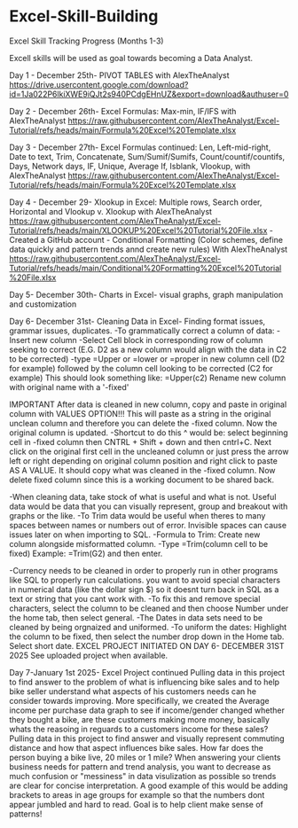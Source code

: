 # Excel-Skill-Building

Excel Skill Tracking Progress (Months 1-3)

Excell skills will be used as goal towards becoming a Data Analyst.

Day 1 - December 25th- PIVOT TABLES with AlexTheAnalyst https://drive.usercontent.google.com/download?id=1Ja022P6lkiXWE9iQJt2s940PCdgEHnUZ&export=download&authuser=0

Day 2 - December 26th- Excel Formulas: Max-min, IF/IFS with AlexTheAnalyst https://raw.githubusercontent.com/AlexTheAnalyst/Excel-Tutorial/refs/heads/main/Formula%20Excel%20Template.xlsx

Day 3 - December 27th- Excel Formulas continued: Len, Left-mid-right, Date to text, Trim, Concatenate, Sum/Sumif/Sumifs, Count/countif/countifs, Days, Network days, IF, Unique, Average If, Isblank, Vlookup, with AlexTheAnalyst 
https://raw.githubusercontent.com/AlexTheAnalyst/Excel-Tutorial/refs/heads/main/Formula%20Excel%20Template.xlsx

Day 4 - December 29- Xlookup in Excel: Multiple rows, Search order, Horizontal and Vlookup v. Xlookup with AlexTheAnalyst https://raw.githubusercontent.com/AlexTheAnalyst/Excel-Tutorial/refs/heads/main/XLOOKUP%20Excel%20Tutorial%20File.xlsx
      - Created a GitHub account
      - Conditional Formatting (Color schemes, define data quickly and pattern trends annd create new rules) With AlexTheAnalyst https://raw.githubusercontent.com/AlexTheAnalyst/Excel-Tutorial/refs/heads/main/Conditional%20Formatting%20Excel%20Tutorial%20File.xlsx
      
Day 5- December 30th- Charts in Excel- visual graphs, graph manipulation and customization

Day 6- December 31st- Cleaning Data in Excel- Finding format issues, grammar issues, duplicates.
      -To grammatically correct a column of data:
            -Insert new column
            -Select Cell block in corresponding row of column seeking to correct (E.G. D2 as a new column would align with the data in C2 to be corrected)
            -type =Upper or =lower or =proper in new column cell (D2 for example) followed by the column cell looking to be corrected (C2 for example)
            This should look something like: =Upper(c2) 
            Rename new column with original name with a '-fixed'
            
IMPORTANT
            After data is cleaned in new column, copy and paste in original column with VALUES OPTION!!! This will paste as a string in the original unclean column and therefore you can delete the -fixed column. Now the original column is updated. 
                  -Shortcut to do this ^ would be: select beginning cell in -fixed column then CNTRL + Shift + down and then cntrl+C. Next click on the original first cell in the uncleaned column or just press the arrow left or right depending on original column                            position and right click to paste AS A VALUE. It should copy what was cleaned in the -fixed column. Now delete fixed column since this is a working document to be shared back. 
                  
-When cleaning data, take stock of what is useful and what is not. Useful data would be data that you can visually represent, group and breakout with graphs or the like.
-To Trim data would be useful when theres to many spaces between names or numbers out of error. Invisible spaces can cause issues later on when importing to SQL. 
            -Formula to Trim: Create new column alongside misformatted column.
            -Type =Trim(column cell to be fixed)
                  Example: =Trim(G2) and then enter.
                  
-Currency needs to be cleaned in order to properly run in other programs like SQL to properly run calculations. you want to avoid special characters in numerical data (like the dollar sign $) so it doesnt turn back in SQL as a text or string that you cant work            with. 
      -To fix this and remove special characters, select the column to be cleaned and then choose Number under the home tab, then select general. 
-The Dates in data sets need to be cleaned by being orgnaized and uniformed.
      -To uniform the dates: Highlight the column to be fixed, then select the number drop down in the Home tab. Select short date.
EXCEL PROJECT INITIATED ON DAY 6- DECEMBER 31ST 2025
See uploaded project when available. 

Day 7-January 1st 2025- Excel Project continued
Pulling data in this project to find answer to the problem of what is influencing bike sales and to help bike seller understand what aspects of his customers needs can he consider towards improving. More specifically, we created the Average income per purchase data graph to see if income/gender changed whether they bought a bike, are these customers making more money, basically whats the reasoing in reguards to a customers income for these sales? 
Pulling data in this project to find answer and visually represent commuting distance and how that aspect influences bike sales. How far does the person buying a bike live, 20 miles or 1 mile? 
When answering your clients business needs for pattern and trend analysis, you want to decrease as much confusion or "messiness" in data visulization as possible so trends are clear for concise interpretation. A good example of this would be adding brackets to areas in age groups for example so that the numbers dont appear jumbled and hard to read. Goal is to help client make sense of patterns! 
            
      
